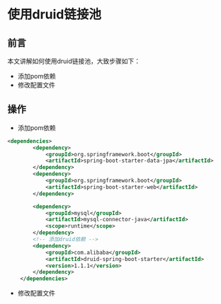 #  使用druid链接池

## 前言

本文讲解如何使用druid链接池，大致步骤如下：


* 添加pom依赖
* 修改配置文件


## 操作

* 添加pom依赖   

```xml
<dependencies>
		<dependency>
			<groupId>org.springframework.boot</groupId>
			<artifactId>spring-boot-starter-data-jpa</artifactId>
		</dependency>
		<dependency>
			<groupId>org.springframework.boot</groupId>
			<artifactId>spring-boot-starter-web</artifactId>
		</dependency>

		<dependency>
			<groupId>mysql</groupId>
			<artifactId>mysql-connector-java</artifactId>
			<scope>runtime</scope>
		</dependency>
		<!-- 添加druid依赖 -->
		<dependency>
			<groupId>com.alibaba</groupId>
			<artifactId>druid-spring-boot-starter</artifactId>
			<version>1.1.1</version>
		</dependency>
	</dependencies>
```


* 修改配置文件
 
```yaml

```
